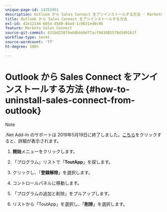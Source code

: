 ```yaml
---
unique-page-id: 14352451
description: Outlook から Sales Connect をアンインストールする方法 - Marketo ドキュメント - 製品ドキュメント
title: Outlook から Sales Connect をアンインストールする方法
exl-id: 42e12144-665e-4560-84ad-1c0631ed0c9b
feature: Marketo Sales Connect
source-git-commit: 431bd258f9a68bbb9df7acf043085578d3d91b1f
workflow-type: tm+mt
source-wordcount: '77'
ht-degree: 100%

---
```


# Outlook から Sales Connect をアンインストールする方法 {#how-to-uninstall-sales-connect-from-outlook}

>[!NOTE]
>
>.Net Add-In のサポートは 2019年5月19日に終了しました。[こちら](https://nation.marketo.com/docs/DOC-7028-end-of-life-outlook-net-add-in-for-toutappmarketo-sales-connect)をクリックすると、詳細が表示されます。

1. **開始**&#x200B;メニューをクリックします。

1. 「プログラム」リストで「**ToutApp**」を探します。

1. クリックし、「**登録解除**」を選択します。

1. コントロールパネルに移動します。

1. 「プログラムの追加と削除」をプルアップします。

1. リストから「ToutApp」を選択し、「**削除**」を選択します。
